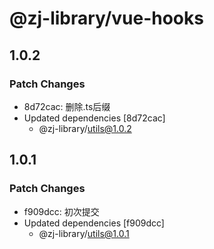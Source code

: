 # @zj-library/vue-hooks

## 1.0.2

### Patch Changes

-   8d72cac: 删除.ts后缀
-   Updated dependencies [8d72cac]
    -   @zj-library/utils@1.0.2

## 1.0.1

### Patch Changes

-   f909dcc: 初次提交
-   Updated dependencies [f909dcc]
    -   @zj-library/utils@1.0.1
